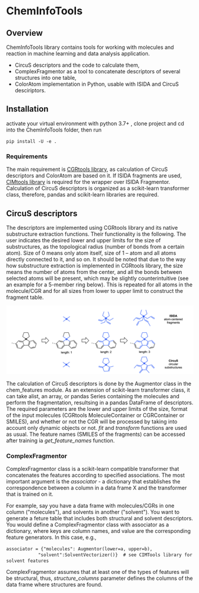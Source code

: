 # ChemInfoTools

## Overview

ChemInfoTools library contains tools for working with molecules and reaction in machine learning and data analysis application.

- CircuS descriptors and the code to calculate them,
- ComplexFragmentor as a tool to concatenate descriptors of several structures into one table,
- ColorAtom implementation in Python, usable with ISIDA and CircuS desciriptors.

## Installation

activate your virtual environment with python 3.7+ , clone project and cd into the ChemInfoTools folder, then run
    
    pip install -U -e .

### Requirements

The main requirement is [CGRtools library](https://github.com/cimm-kzn/CGRtools), as calculation of CircuS descriptors and ColorAtom are based on it.
If ISIDA fragments are used, [CIMtools library](https://github.com/cimm-kzn/CIMtools) is required for the wrapper over ISIDA Fragmentor.
Calculation of CircuS descriptors is organized as a scikit-learn transformer class, therefore, pandas and scikit-learn libraries are required.

## CircuS descriptors

The descriptors are implemented using CGRtools library and its native substructure extraction functions. Their functionality is the following. The user indicates the desired lower and upper limits for the size of substructures, as the topological radius (number of bonds from a certain atom). Size of 0 means only atom itself, size of 1 – atom and all atoms directly connected to it, and so on. It should be noted that due to the way how substructure extraction is implemented in CGRtools library, the size means the number of atoms from the center, and all the bonds between selected atoms will be present, which may be slightly counterintuitive (see an example for a 5-member ring below). This is repeated for all atoms in the molecule/CGR and for all sizes from lower to upper limit to construct the fragment table.

![Demonstration of CircuS](/docs/img/circus-demo1.png)

The calculation of CircuS descriptors is done by the Augmentor class in the chem_features module. As an extension of scikit-learn transformer class, it can take alist, an array, or pandas Series containing the molecules and perform the fragmentation, resultsing in a pandas DataFrame of descriptors. The required parameters are the lower and upper limits of the size, format of the input molecules (CGRtools MoleculeContainer or CGRContainer or SMILES), and whether or not the CGR will be processed by taking into account only dynamic objects or not. *fit* and *transform* functions are used as usual. The feature names (SMILES of the fragments) can be accessed after training ia *get_feature_names* function. 

### ComplexFragmentor

ComplexFragmentor class is a scikit-learn compatible transformer that concatenates the features according to specified associations. The most important argument is the *associator* - a dictionary that establishes the correspondence between a column in a data frame X and the transformer that is trained on it.

For example, say you have a data frame with molecules/CGRs in one column ("molecules"), and solvents in another ("solvent"). You want to generate a feture table that includes both structural and solvent descriptors. You would define a ComplexFragmentor class with associator as a dictionary, where keys are column names, and value are the corresponding feature generators. In this case, e.g.,

```
associator = {"molecules": Augmentor(lower=a, upper=b),
            "solvent":SolventVectorizer()}  # see CIMTools library for solvent features
```

ComplexFragmentor assumes that at least one of the types of features will be structural, thus, *structure_columns* parameter defines the columns of the data frame where structures are found.